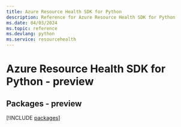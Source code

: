 ```yaml
---
title: Azure Resource Health SDK for Python
description: Reference for Azure Resource Health SDK for Python
ms.date: 04/03/2024
ms.topic: reference
ms.devlang: python
ms.service: resourcehealth
---
```

# Azure Resource Health SDK for Python - preview
## Packages - preview
[!INCLUDE [packages](resource-health-index.md)]